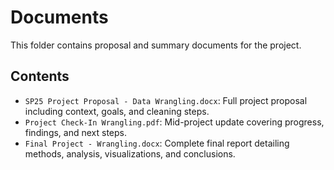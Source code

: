 # Documents

This folder contains proposal and summary documents for the project.

## Contents
- `SP25 Project Proposal - Data Wrangling.docx`: Full project proposal including context, goals, and cleaning steps.
- `Project Check-In Wrangling.pdf`: Mid-project update covering progress, findings, and next steps.
- `Final Project - Wrangling.docx`: Complete final report detailing methods, analysis, visualizations, and conclusions.
